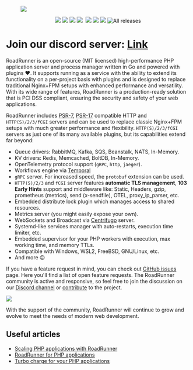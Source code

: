 <figure>
  <picture>
    <source media="(prefers-color-scheme: dark)" srcset="https://github.com/roadrunner-server/.github/assets/8040338/cf1bfcf2-b787-426d-80f5-2862bb2a39b2">
    <img align="center" src="https://github.com/roadrunner-server/.github/assets/8040338/c4b971fd-b84f-406d-b850-0a4f072a5885">
  </picture>
</figure>

<p align="center">
 <a href="https://packagist.org/packages/spiral/roadrunner"><img src="https://poser.pugx.org/spiral/roadrunner/version"></a>
 <a href="https://pkg.go.dev/github.com/roadrunner-server/roadrunner/v2024?tab=doc"><img src="https://godoc.org/github.com/roadrunner-server/roadrunner/v2023?status.svg"></a>
    <a href="https://twitter.com/spiralphp"><img src="https://img.shields.io/twitter/follow/spiralphp?style=social"></a>
    <a href="https://codecov.io/gh/roadrunner-server/roadrunner/"><img src="https://codecov.io/gh/roadrunner-server/roadrunner/branch/master/graph/badge.svg"></a>
 <a href="https://github.com/roadrunner-server/roadrunner/actions"><img src="https://github.com/roadrunner-server/roadrunner/workflows/rr_cli_tests/badge.svg" alt=""></a>
 <a href="https://goreportcard.com/report/github.com/roadrunner-server/roadrunner/v2"><img src="https://goreportcard.com/badge/github.com/roadrunner-server/roadrunner/v2"></a>
 <a href="https://discord.gg/TFeEmCs"><img src="https://img.shields.io/badge/discord-chat-magenta.svg"></a>
 <a href="https://packagist.org/packages/spiral/roadrunner"><img src="https://img.shields.io/packagist/dd/spiral/roadrunner?style=flat-square"></a>
    <img alt="All releases" src="https://img.shields.io/github/downloads/roadrunner-server/roadrunner/total">
</p>

# Join our discord server: [Link](https://discord.gg/TFeEmCs)

RoadRunner is an open-source (MIT licensed) high-performance PHP application server and process manager written in Go and powered with plugins ❤️.
It supports running as a service with the ability to extend its functionality on a per-project basis with plugins and is designed to replace traditional Nginx+FPM setups with enhanced performance and versatility. With its wide range of features, RoadRunner is a production-ready solution that is PCI DSS compliant, ensuring the security and safety
of your web applications.

RoadRunner includes [PSR-7](https://www.php-fig.org/psr/psr-7), [PSR-17](https://www.php-fig.org/psr/psr-17) compatible HTTP and `HTTP(S)/2/3/fCGI` servers and can be used to replace classic Nginx+FPM setups with much greater performance and flexibility. `HTTP(S)/2/3/fCGI` servers as just one of its many available plugins, but its capabilities extend far beyond:

- Queue drivers: RabbitMQ, Kafka, SQS, Beanstalk, NATS, In-Memory.
- KV drivers: Redis, Memcached, BoltDB, In-Memory.
- OpenTelemetry protocol support (`gRPC`, `http`, `jaeger`).
- Workflows engine via [Temporal](https://temporal.io)
- `gRPC` server. For increased speed, the `protobuf` extension can be used.
- `HTTP(S)/2/3` and `fCGI` server features **automatic TLS management**, **103 Early Hints** support and middleware like: Static, Headers, gzip, prometheus (metrics), send (x-sendfile), OTEL, proxy_ip_parser, etc.
- Embedded distribute lock plugin which manages access to shared resources.
- Metrics server (you might easily expose your own).
- WebSockets and Broadcast via [Centrifugo](https://centrifugal.dev) server.
- Systemd-like services manager with auto-restarts, execution time limiter, etc.
- Embedded supervisor for your PHP workers with execution, max working time, and memory TTLs.
- Compatible with Windows, WSL2, FreeBSD, GNU/Linux, etc.
- And more 😉

If you have a feature request in mind, you can check
out [GitHub issues](https://github.com/roadrunner-server/roadrunner/issues) page. Here you'll find a list of open
feature requests. The RoadRunner community is active and responsive, so feel free to join the discussion on
our [Discord channel](https://discord.gg/spiralphp) or [contribute](intro/contributing.md) to the project.

<a href="https://discord.gg/spiralphp"><img src="https://img.shields.io/badge/discord-chat-magenta.svg"></a>

With the support of the community, RoadRunner will continue to grow and evolve to meet the needs of modern web
development.

## Useful articles
- [Scaling PHP applications with RoadRunner](https://betterstack.com/community/guides/scaling-php/php-roadrunner)
- [RoadRunner for PHP applications](https://butschster.medium.com/roadrunner-an-underrated-powerhouse-for-php-applications-46410b0abc)
- [Turbo charge for your PHP applications](https://davegebler.com/post/php/turbo-charge-your-php-applications-with-roadrunner)
